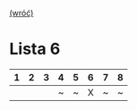 [(wróć)](../)
# Lista 6

| 1 | 2 | 3 | 4 | 5 | 6 | 7 | 8 |
|---|---|---|---|---|---|---|---|
|   |   |   | ~ | ~ | X | ~ | ~ |
